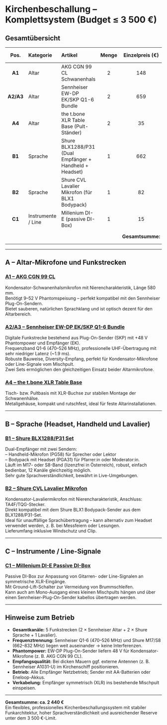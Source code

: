 # Kirchenbeschallung – Komplettsystem (Budget ≤ 3 500 €)

## Gesamtübersicht

| Pos. | Kategorie | Artikel | Menge | Einzelpreis (€) | Gesamt (€) |
|:--:|:--|:--|:--:|:--:|:--:|
| **A1** | Altar | AKG CGN 99 CL Schwanenhals | 2 | 148 | **296** |
| **A2/A3** | Altar | Sennheiser EW-DP EK/SKP Q1-6 Bundle | 2 | 659 | **1 318** |
| **A4** | Altar | the t.bone XLR Table Base (Pult-Ständer) | 2 | 35 | **70** |
| **B1** | Sprache | Shure BLX1288/P31 (Dual Empfänger + Handheld + Headset) | 1 | 662 | **662** |
| **B2** | Sprache | Shure CVL Lavalier Mikrofon (für BLX1 Bodypack) | 1 | 82 | **82** |
| **C1** | Instrumente / Line | Millenium DI-E (passive DI-Box) | 1 | 15 | **15** |
|  |  |  |  | **Gesamtsumme:** | **2 443 €** |

---

## A – Altar-Mikrofone und Funkstrecken

### [A1 – AKG CGN 99 CL](https://www.thomann.de/at/akg_cgn_99_cl.htm)
Kondensator-Schwanenhalsmikrofon mit Nierencharakteristik, Länge 580 mm.  
Benötigt 9–52 V Phantomspeisung – perfekt kompatibel mit den Sennheiser Plug-On-Sendern.  
Bietet sauberen, natürlichen Sprachklang und ist optisch dezent für den Altarbereich.

### [A2/A3 – Sennheiser EW-DP EK/SKP Q1-6 Bundle](https://www.thomann.at/sennheiser_ew_dp_ek_skp_q1_6_bundle.htm)
Digitale Funkstrecke bestehend aus Plug-On-Sender (SKP) mit +48 V Phantompower und Empfänger (EK).  
Frequenzband Q1-6 (470–526 MHz), professionelle UHF-Übertragung mit sehr niedriger Latenz (~1.9 ms).  
Robuste Bauweise, Diversity-Empfang, perfekt für Kondensator-Mikrofone oder Line-Signale vom Mischpult.  
Zwei Sets ermöglichen den gleichzeitigen Einsatz beider Altarmikrofone.

### [A4 – the t.bone XLR Table Base](https://www.thomann.at/the_tbone_tischfuss.htm)
Tisch- bzw. Pultbasis mit XLR-Buchse zur stabilen Montage der Schwanenhälse.  
Metallgehäuse, kompakt und rutschfest, ideal für feste Altarinstallationen.

---

## B – Sprache (Headset, Handheld und Lavalier)

### [B1 – Shure BLX1288/P31 Set](https://www.thomann.at/shure_blx1288_p31_combo_k3e.htm)
Dual-Empfänger mit zwei Sendern:  
– Handheld-Mikrofon (PG58) für Sprecher oder Lektor  
– Bodypack mit Headset (PGA31) für Pfarrer:in oder Moderator:in.  
Läuft im M17- oder S8-Band (lizenzfrei in Österreich), robust, einfach bedienbar, 12 Kanäle gleichzeitig möglich.  
Sehr gute Sprachverständlichkeit, bewährt in Live-Umgebungen.

### [B2 – Shure CVL Lavalier Mikrofon](https://www.thomann.at/shure_cvl.htm)
Kondensator-Lavaliermikrofon mit Nierencharakteristik, Anschluss: TA4F/TQG-Stecker.  
Direkt kompatibel mit dem Shure BLX1 Bodypack-Sender aus dem BLX1288/P31-Set.  
Ideal für unauffällige Sprachübertragung – kann alternativ zum Headset verwendet werden, z. B. bei Messfeiern oder Lesungen.  
Lieferumfang inklusive Windschutz und Clip.

---

## C – Instrumente / Line-Signale

### [C1 – Millenium DI-E Passive DI-Box](https://www.thomann.at/millenium_die_dibox_passiv.htm)
Passive DI-Box zur Anpassung von Gitarren- oder Line-Signalen an symmetrische XLR-Eingänge.  
Mit Ground-Lift-Schalter zur Vermeidung von Brummschleifen.  
Kann auch am Mono-Ausgang eines kleinen Mischpults hängen und über einen Sennheiser-Plug-On-Sender kabellos übertragen werden.

---

## Hinweise zum Betrieb

- **Gesamtkanäle:** 5 Funkstrecken (2 × Sennheiser Altar + 2 × Shure Sprache + 1 Lavalier).  
- **Frequenztrennung:** Sennheiser Q1-6 (470–526 MHz) und Shure M17/S8 (662–832 MHz) liegen weit auseinander → keine Interferenzen.  
- **Phantompower:** EW-DP Plug-On-Sender liefern 48 V für Kondensator-Mikrofone (z. B. AKG CGN 99 CL).  
- **Empfangsqualität:** Bei dicken Mauern ggf. externe Antennen (z. B. Sennheiser A1031-U) im Kirchenschiff positionieren.  
- **Betrieb:** Alle Empfänger Netzbetrieb; Sender mit AA-Batterien oder Eneloop-Akkus.  
- **Verkabelung:** Empfänger symmetrisch (XLR) ins bestehende Mischpult einspeisen.

---

**Gesamtsumme: ca. 2 440 €**  
Ein flexibles, professionelles Kirchenbeschallungssystem mit stabiler Funkarchitektur, hoher Sprachverständlichkeit und ausreichender Reserve unter dem 3 500 €-Limit.
